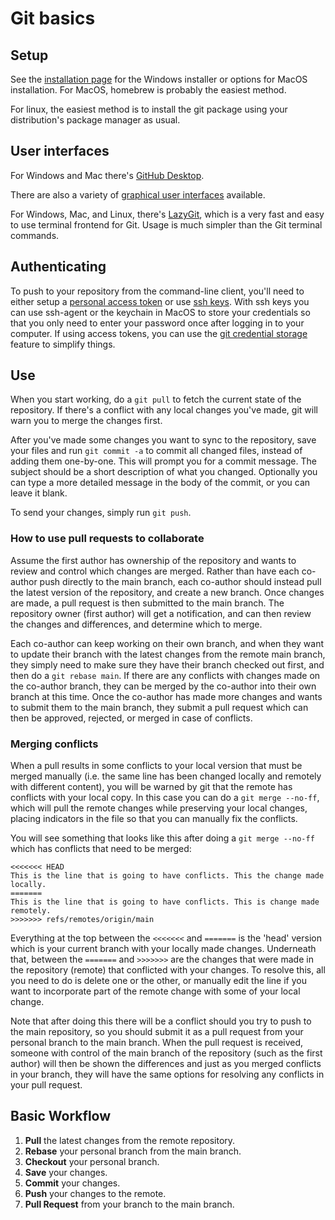 # Git basics

## Setup

See the [installation page](https://git-scm.com/downloads) for the Windows installer or options for MacOS installation. For MacOS, homebrew is probably the easiest method.

For linux, the easiest method is to install the git package using your distribution's package manager as usual.

## User interfaces

For Windows and Mac there's [GitHub Desktop](https://desktop.github.com/download/).

There are also a variety of [graphical user interfaces](https://git-scm.com/downloads/guis) available.

For Windows, Mac, and Linux, there's [LazyGit](https://github.com/jesseduffield/lazygit), which is a very fast and easy to use terminal frontend for Git.
Usage is much simpler than the Git terminal commands.

## Authenticating

To push to your repository from the command-line client, you'll need to either setup a [personal access token](https://docs.github.com/en/authentication/keeping-your-account-and-data-secure/managing-your-personal-access-tokens) or use [ssh keys](https://docs.github.com/en/authentication/connecting-to-github-with-ssh/generating-a-new-ssh-key-and-adding-it-to-the-ssh-agent).
With ssh keys you can use ssh-agent or the keychain in MacOS to store your credentials so that you only need to enter your password once after logging in to your computer.
If using access tokens, you can use the [git credential storage](https://git-scm.com/docs/git-credential-store) feature to simplify things.

## Use

When you start working, do a `git pull` to fetch the current state of the repository. 
If there's a conflict with any local changes you've made, git will warn you to merge the changes first.

After you've made some changes you want to sync to the repository, save your files and run `git commit -a` to commit all changed files, instead of adding them one-by-one.
This will prompt you for a commit message. The subject should be a short description of what you changed. Optionally you can type a more detailed message in the body of the commit, or you can leave it blank.

To send your changes, simply run `git push`.

### How to use pull requests to collaborate

Assume the first author has ownership of the repository and wants to review and control which changes are merged. Rather than have each co-author push directly to the main branch, each co-author should instead pull the latest version of the repository, and create a new branch. Once changes are made, a pull request is then submitted to the main branch. The repository owner (first author) will get a notification, and can then review the changes and differences, and determine which to merge.

Each co-author can keep working on their own branch, and when they want to update their branch with the latest changes from the remote main branch, they simply need to make sure they have their branch checked out first, and then do a `git rebase main`.
If there are any conflicts with changes made on the co-author branch, they can be merged by the co-author into their own branch at this time.
Once the co-author has made more changes and wants to submit them to the main branch, they submit a pull request which can then be approved, rejected, or merged in case of conflicts.

### Merging conflicts

When a pull results in some conflicts to your local version that must be merged manually (i.e. the same line has been changed locally and remotely with different content), you will be warned by git that the remote has conflicts with your local copy.
In this case you can do a `git merge --no-ff`, which will pull the remote changes while preserving your local changes, placing indicators in the file so that you can manually fix the conflicts.

You will see something that looks like this after doing a `git merge --no-ff` which has conflicts that need to be merged:
```
<<<<<<< HEAD
This is the line that is going to have conflicts. This the change made locally.
=======
This is the line that is going to have conflicts. This is change made remotely.
>>>>>>> refs/remotes/origin/main
```

Everything at the top between the `<<<<<<<` and `=======` is the 'head' version which is your current branch with your locally made changes.
Underneath that, between the `=======` and `>>>>>>>` are the changes that were made in the repository (remote) that conflicted with your changes.
To resolve this, all you need to do is delete one or the other, or manually edit the line if you want to incorporate part of the remote change with some of your local change.

Note that after doing this there will be a conflict should you try to push to the main repository, so you should submit it as a pull request from your personal branch to the main branch. 
When the pull request is received, someone with control of the main branch of the repository (such as the first author) will then be shown the differences and just as you merged conflicts in your branch, they will have the same options for resolving any conflicts in your pull request.

## Basic Workflow

1. **Pull** the latest changes from the remote repository.
2. **Rebase** your personal branch from the main branch.
2. **Checkout** your personal branch.
3. **Save** your changes.
4. **Commit** your changes.
5. **Push** your changes to the remote.
6. **Pull Request** from your branch to the main branch.

